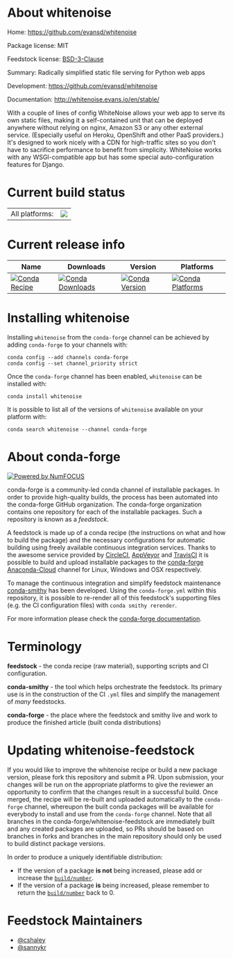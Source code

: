 About whitenoise
================

Home: https://github.com/evansd/whitenoise

Package license: MIT

Feedstock license: [BSD-3-Clause](https://github.com/conda-forge/whitenoise-feedstock/blob/master/LICENSE.txt)

Summary: Radically simplified static file serving for Python web apps

Development: https://github.com/evansd/whitenoise

Documentation: http://whitenoise.evans.io/en/stable/

With a couple of lines of config WhiteNoise allows your web app to serve its own static files,
making it a self-contained unit that can be deployed anywhere without relying on nginx, Amazon
S3 or any other external service. (Especially useful on Heroku, OpenShift and other PaaS providers.)
It's designed to work nicely with a CDN for high-traffic sites so you don't have to sacrifice
performance to benefit from simplicity. WhiteNoise works with any WSGI-compatible app but has some
special auto-configuration features for Django.


Current build status
====================


<table><tr><td>All platforms:</td>
    <td>
      <a href="https://dev.azure.com/conda-forge/feedstock-builds/_build/latest?definitionId=4922&branchName=master">
        <img src="https://dev.azure.com/conda-forge/feedstock-builds/_apis/build/status/whitenoise-feedstock?branchName=master">
      </a>
    </td>
  </tr>
</table>

Current release info
====================

| Name | Downloads | Version | Platforms |
| --- | --- | --- | --- |
| [![Conda Recipe](https://img.shields.io/badge/recipe-whitenoise-green.svg)](https://anaconda.org/conda-forge/whitenoise) | [![Conda Downloads](https://img.shields.io/conda/dn/conda-forge/whitenoise.svg)](https://anaconda.org/conda-forge/whitenoise) | [![Conda Version](https://img.shields.io/conda/vn/conda-forge/whitenoise.svg)](https://anaconda.org/conda-forge/whitenoise) | [![Conda Platforms](https://img.shields.io/conda/pn/conda-forge/whitenoise.svg)](https://anaconda.org/conda-forge/whitenoise) |

Installing whitenoise
=====================

Installing `whitenoise` from the `conda-forge` channel can be achieved by adding `conda-forge` to your channels with:

```
conda config --add channels conda-forge
conda config --set channel_priority strict
```

Once the `conda-forge` channel has been enabled, `whitenoise` can be installed with:

```
conda install whitenoise
```

It is possible to list all of the versions of `whitenoise` available on your platform with:

```
conda search whitenoise --channel conda-forge
```


About conda-forge
=================

[![Powered by NumFOCUS](https://img.shields.io/badge/powered%20by-NumFOCUS-orange.svg?style=flat&colorA=E1523D&colorB=007D8A)](http://numfocus.org)

conda-forge is a community-led conda channel of installable packages.
In order to provide high-quality builds, the process has been automated into the
conda-forge GitHub organization. The conda-forge organization contains one repository
for each of the installable packages. Such a repository is known as a *feedstock*.

A feedstock is made up of a conda recipe (the instructions on what and how to build
the package) and the necessary configurations for automatic building using freely
available continuous integration services. Thanks to the awesome service provided by
[CircleCI](https://circleci.com/), [AppVeyor](https://www.appveyor.com/)
and [TravisCI](https://travis-ci.com/) it is possible to build and upload installable
packages to the [conda-forge](https://anaconda.org/conda-forge)
[Anaconda-Cloud](https://anaconda.org/) channel for Linux, Windows and OSX respectively.

To manage the continuous integration and simplify feedstock maintenance
[conda-smithy](https://github.com/conda-forge/conda-smithy) has been developed.
Using the ``conda-forge.yml`` within this repository, it is possible to re-render all of
this feedstock's supporting files (e.g. the CI configuration files) with ``conda smithy rerender``.

For more information please check the [conda-forge documentation](https://conda-forge.org/docs/).

Terminology
===========

**feedstock** - the conda recipe (raw material), supporting scripts and CI configuration.

**conda-smithy** - the tool which helps orchestrate the feedstock.
                   Its primary use is in the construction of the CI ``.yml`` files
                   and simplify the management of *many* feedstocks.

**conda-forge** - the place where the feedstock and smithy live and work to
                  produce the finished article (built conda distributions)


Updating whitenoise-feedstock
=============================

If you would like to improve the whitenoise recipe or build a new
package version, please fork this repository and submit a PR. Upon submission,
your changes will be run on the appropriate platforms to give the reviewer an
opportunity to confirm that the changes result in a successful build. Once
merged, the recipe will be re-built and uploaded automatically to the
`conda-forge` channel, whereupon the built conda packages will be available for
everybody to install and use from the `conda-forge` channel.
Note that all branches in the conda-forge/whitenoise-feedstock are
immediately built and any created packages are uploaded, so PRs should be based
on branches in forks and branches in the main repository should only be used to
build distinct package versions.

In order to produce a uniquely identifiable distribution:
 * If the version of a package **is not** being increased, please add or increase
   the [``build/number``](https://docs.conda.io/projects/conda-build/en/latest/resources/define-metadata.html#build-number-and-string).
 * If the version of a package **is** being increased, please remember to return
   the [``build/number``](https://docs.conda.io/projects/conda-build/en/latest/resources/define-metadata.html#build-number-and-string)
   back to 0.

Feedstock Maintainers
=====================

* [@cshaley](https://github.com/cshaley/)
* [@sannykr](https://github.com/sannykr/)


